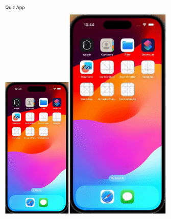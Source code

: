 Quiz App

![Alt Text](https://github.com/MiguelAcostaDelVecchio/QuizApp/blob/main/Gifs/QuizAppMainBranchGif.gif)
<img src="https://github.com/MiguelAcostaDelVecchio/QuizApp/blob/main/Gifs/QuizAppMainBranchGif.gif" width="300" height="624" />
